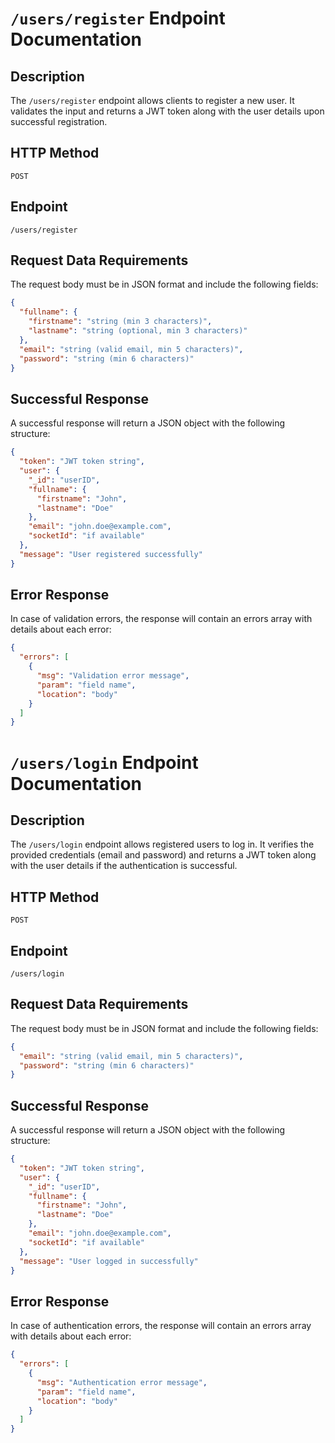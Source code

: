 # `/users/register` Endpoint Documentation

## Description
The `/users/register` endpoint allows clients to register a new user. It validates the input and returns a JWT token along with the user details upon successful registration.

## HTTP Method
`POST`

## Endpoint
`/users/register`

## Request Data Requirements

The request body must be in JSON format and include the following fields:

```json
{
  "fullname": {
    "firstname": "string (min 3 characters)",
    "lastname": "string (optional, min 3 characters)"
  },
  "email": "string (valid email, min 5 characters)",
  "password": "string (min 6 characters)"
}
```

## Successful Response

A successful response will return a JSON object with the following structure:

```json
{
  "token": "JWT token string",
  "user": {
    "_id": "userID",
    "fullname": {
      "firstname": "John",
      "lastname": "Doe"
    },
    "email": "john.doe@example.com",
    "socketId": "if available"
  },
  "message": "User registered successfully"
}
```

## Error Response

In case of validation errors, the response will contain an errors array with details about each error:

```json
{
  "errors": [
    {
      "msg": "Validation error message",
      "param": "field name",
      "location": "body"
    }
  ]
}
```

# `/users/login` Endpoint Documentation

## Description
The `/users/login` endpoint allows registered users to log in. It verifies the provided credentials (email and password) and returns a JWT token along with the user details if the authentication is successful.

## HTTP Method
`POST`

## Endpoint
`/users/login`

## Request Data Requirements

The request body must be in JSON format and include the following fields:

```json
{
  "email": "string (valid email, min 5 characters)",
  "password": "string (min 6 characters)"
}
```

## Successful Response

A successful response will return a JSON object with the following structure:

```json
{
  "token": "JWT token string",
  "user": {
    "_id": "userID",
    "fullname": {
      "firstname": "John",
      "lastname": "Doe"
    },
    "email": "john.doe@example.com",
    "socketId": "if available"
  },
  "message": "User logged in successfully"
}
```

## Error Response

In case of authentication errors, the response will contain an errors array with details about each error:

```json
{
  "errors": [
    {
      "msg": "Authentication error message",
      "param": "field name",
      "location": "body"
    }
  ]
}
```